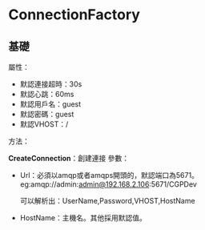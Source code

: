 # ConnectionFactory
## 基礎

屬性：

- 默認連接超時：30s
- 默認心跳：60ms
- 默認用戶名：guest
- 默認密碼：guest
- 默認VHOST：/

方法：

**CreateConnection**：創建連接
參數：
- Url：必須以amqp或者amqps開頭的，默認端口為5671。
  eg:amqp://admin:admin@192.168.2.106:5671/CGPDev
  
  可以解析出：UserName,Password,VHOST,HostName
- HostName：主機名。其他採用默認值。
